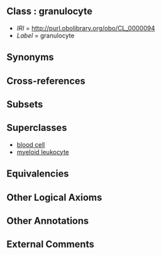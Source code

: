 
## Class : granulocyte

 * *IRI* = http://purl.obolibrary.org/obo/CL_0000094
 * *Label* = granulocyte

## Synonyms


## Cross-references


## Subsets


## Superclasses

 * [blood cell](../../CL/81/CL_0000081.md)
 * [myeloid leukocyte](../../CL/66/CL_0000766.md)

## Equivalencies


## Other Logical Axioms


## Other Annotations


## External Comments

